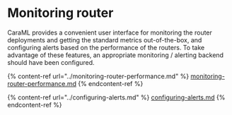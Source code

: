 # Monitoring router

CaraML provides a convenient user interface for monitoring the router deployments and getting the standard metrics out-of-the-box, and configuring alerts based on the performance of the routers. To take advantage of these features, an appropriate monitoring / alerting backend should have been configured.

{% content-ref url="../monitoring-router-performance.md" %}
[monitoring-router-performance.md](../monitoring-router-performance.md)
{% endcontent-ref %}

{% content-ref url="../configuring-alerts.md" %}
[configuring-alerts.md](../configuring-alerts.md)
{% endcontent-ref %}
